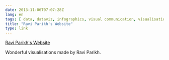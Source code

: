 ```yaml
---
date: 2013-11-06T07:07:28Z
lang: en
tags: [ data, dataviz, infographics, visual communication, visualisation ]
title: "Ravi Parikh's Website"
type: link
---
```


[Ravi Parikh's Website](http://www.ravi.io/)

Wonderful visualisations made by Ravi Parikh.

